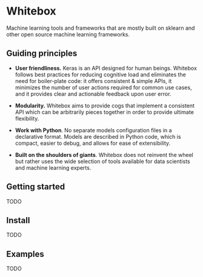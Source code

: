 # Whitebox
Machine learning tools and frameworks that are mostly built on sklearn and other open source machine learning frameworks.


## Guiding principles

- __User friendliness.__ Keras is an API designed for human beings. Whitebox follows best practices for reducing cognitive load and eliminates the need for boiler-plate code: it offers consistent & simple APIs, it minimizes the number of user actions required for common use cases, and it provides clear and actionable feedback upon user error.

- __Modularity.__ Whitebox aims to provide cogs that implement a consistent API which can be arbitrarily pieces together in order to provide ultimate flexibility.

- __Work with Python__. No separate models configuration files in a declarative format. Models are described in Python code, which is compact, easier to debug, and allows for ease of extensibility.

- __Built on the shoulders of giants__. Whitebox does not reinvent the wheel but rather uses the wide selection of tools available for data scientists and machine learning experts.

## Getting started
TODO

## Install
TODO

## Examples
TODO
